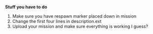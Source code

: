 **Stuff you have to do**
1. Make sure you have respawn marker placed down in mission
2. Change the first four lines in description.ext 
3. Upload your mission and make sure everything is working I guess?